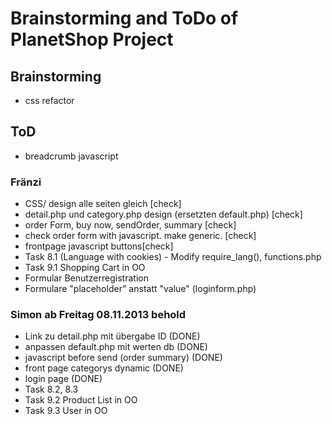 # Brainstorming and ToDo of PlanetShop Project

## Brainstorming
 
 * css refactor

## ToD

 * breadcrumb javascript

### Fränzi
 * CSS/ design alle seiten gleich [check]
 * detail.php und category.php design (ersetzten default.php) [check]
 * order Form, buy now, sendOrder, summary [check]
 * check order form with javascript. make generic. [check]
 * frontpage javascript buttons[check]
 * Task 8.1 (Language with cookies) - Modify require_lang(), functions.php
 * Task 9.1 Shopping Cart in OO
 * Formular Benutzerregistration 
 * Formulare "placeholder" anstatt "value" (loginform.php)


 
### Simon ab Freitag 08.11.2013 behold
 *  Link zu detail.php mit übergabe ID (DONE) 
 *  anpassen default.php mit werten db (DONE)
 *  javascript before send (order summary) (DONE)
 *  front page categorys dynamic (DONE)
 *  login page (DONE)
 *  Task 8.2, 8.3
 *  Task 9.2 Product List in OO
 *  Task 9.3 User in OO


